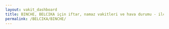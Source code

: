 ```yaml
---
layout: vakit_dashboard
title: BINCHE, BELCIKA için iftar, namaz vakitleri ve hava durumu - ilçe/eyalet seç
permalink: /BELCIKA/BINCHE/
---
```


<script type="text/javascript">
  var GLOBAL_COUNTRY = 'BELCIKA';
  var GLOBAL_CITY = 'BINCHE';
  var GLOBAL_STATE = '';
  var lat = 72;
  var lon = 21;
</script>

